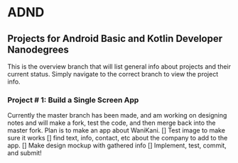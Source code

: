 # ADND
## Projects for Android Basic and Kotlin Developer Nanodegrees
This is the overview branch that will list general info about projects and their current status.  Simply navigate to the correct branch to view the project info.


### Project # 1: Build a Single Screen App
Currently the master branch has been made, and am working on designing notes and will make a fork, test the code, and then merge back into the master fork.  Plan is to make an app about WaniKani.
[] Test image to make sure it works
[] find text, info, contact, etc about the company to add to the app.
[] Make design mockup with gathered info
[] Implement, test, commit, and submit!

